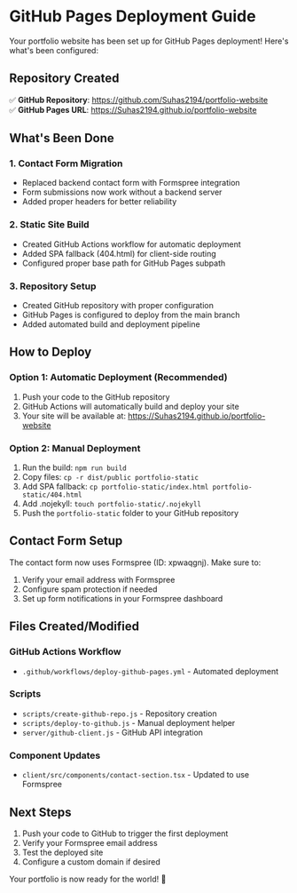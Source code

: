 # GitHub Pages Deployment Guide

Your portfolio website has been set up for GitHub Pages deployment! Here's what's been configured:

## Repository Created
✅ **GitHub Repository**: https://github.com/Suhas2194/portfolio-website  
✅ **GitHub Pages URL**: https://Suhas2194.github.io/portfolio-website

## What's Been Done

### 1. Contact Form Migration
- Replaced backend contact form with Formspree integration
- Form submissions now work without a backend server
- Added proper headers for better reliability

### 2. Static Site Build
- Created GitHub Actions workflow for automatic deployment
- Added SPA fallback (404.html) for client-side routing
- Configured proper base path for GitHub Pages subpath

### 3. Repository Setup
- Created GitHub repository with proper configuration
- GitHub Pages is configured to deploy from the main branch
- Added automated build and deployment pipeline

## How to Deploy

### Option 1: Automatic Deployment (Recommended)
1. Push your code to the GitHub repository
2. GitHub Actions will automatically build and deploy your site
3. Your site will be available at: https://Suhas2194.github.io/portfolio-website

### Option 2: Manual Deployment
1. Run the build: `npm run build`
2. Copy files: `cp -r dist/public portfolio-static`  
3. Add SPA fallback: `cp portfolio-static/index.html portfolio-static/404.html`
4. Add .nojekyll: `touch portfolio-static/.nojekyll`
5. Push the `portfolio-static` folder to your GitHub repository

## Contact Form Setup
The contact form now uses Formspree (ID: xpwaqgnj). Make sure to:
1. Verify your email address with Formspree
2. Configure spam protection if needed
3. Set up form notifications in your Formspree dashboard

## Files Created/Modified

### GitHub Actions Workflow
- `.github/workflows/deploy-github-pages.yml` - Automated deployment

### Scripts
- `scripts/create-github-repo.js` - Repository creation
- `scripts/deploy-to-github.js` - Manual deployment helper
- `server/github-client.js` - GitHub API integration

### Component Updates
- `client/src/components/contact-section.tsx` - Updated to use Formspree

## Next Steps
1. Push your code to GitHub to trigger the first deployment
2. Verify your Formspree email address
3. Test the deployed site
4. Configure a custom domain if desired

Your portfolio is now ready for the world! 🚀